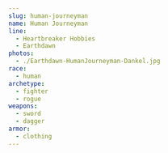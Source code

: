 ```yaml
---
slug: human-journeyman
name: Human Journeyman
line:
  - Heartbreaker Hobbies
  - Earthdawn
photos:
  - ./Earthdawn-HumanJourneyman-Dankel.jpg
race:
  - human
archetype:
  - fighter
  - rogue
weapons:
  - sword
  - dagger
armor:
  - clothing
---
```

